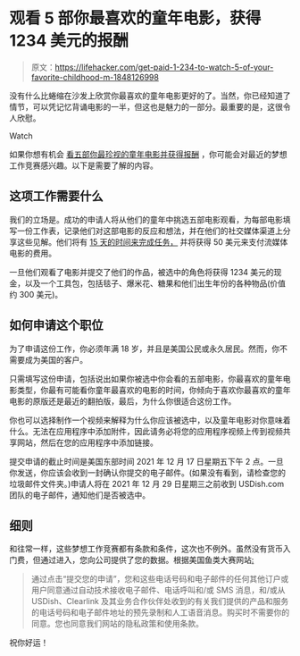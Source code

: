 # 观看 5 部你最喜欢的童年电影，获得 1234 美元的报酬

> 原文：<https://lifehacker.com/get-paid-1-234-to-watch-5-of-your-favorite-childhood-m-1848126998>

没有什么比蜷缩在沙发上欣赏你最喜欢的童年电影更好的了。当然，你已经知道了情节，可以凭记忆背诵电影的一半，但这也是魅力的一部分。最重要的是，这很令人欣慰。

Watch

如果你想有机会 [看五部你最珍视的童年电影并获得报酬](https://www.usdish.com/news/childhood-nostalgia-dream-adventure) ，你可能会对最近的梦想工作竞赛感兴趣。以下是需要了解的内容。

## 这项工作需要什么

我们的立场是。成功的申请人将从他们的童年中挑选五部电影观看，为每部电影填写一份工作表，记录他们对这部电影的反应和想法，并在他们的社交媒体渠道上分享这些见解。他们将有 [15 天的时间来完成任务，](https://www.usdish.com/news/childhood-nostalgia-dream-adventure) 并将获得 50 美元来支付流媒体电影的费用。

一旦他们观看了电影并提交了他们的作品，被选中的角色将获得 1234 美元的现金，以及一个工具包，包括毯子、爆米花、糖果和他们出生年份的各种物品(价值约 300 美元)。

## 如何申请这个职位

为了申请这份工作，你必须年满 18 岁，并且是美国公民或永久居民。然而，你不需要成为美国的客户。

只需填写这份申请，包括说出如果你被选中你会看的五部电影，你最喜欢的童年电影类型，你最有可能看你童年最喜欢的电影的时间，你倾向于喜欢你最喜欢的童年电影的原版还是最近的翻拍版，最后，为什么你很适合这份工作。

你也可以选择制作一个视频来解释为什么你应该被选中，以及童年电影对你意味着什么。无法在应用程序中添加附件，因此请务必将您的应用程序视频上传到视频共享网站，然后在您的应用程序中添加链接。

提交申请的截止时间是美国东部时间 2021 年 12 月 17 日星期五下午 2 点。一旦你发送，你应该会收到一封确认你提交的电子邮件。(如果没有看到，请检查您的垃圾邮件文件夹。)申请人将在 2021 年 12 月 29 日星期三之前收到 USDish.com 团队的电子邮件，通知他们是否被选中。

## 细则

和往常一样，这些梦想工作竞赛都有条款和条件，这次也不例外。虽然没有货币入门费，但通过进入，您向公司提供了您的数据。根据美国鱼类大赛网站[:](https://www.usdish.com/news/childhood-nostalgia-dream-adventure)

> 通过点击“提交您的申请”，您和这些电话号码和电子邮件的任何其他订户或用户同意通过自动技术接收电子邮件、电话呼叫和/或 SMS 消息，和/或从 USDish、Clearlink 及其业务合作伙伴处收到的有关我们提供的产品和服务的电话号码和电子邮件地址的预先录制和人工语音消息。购买时不需要你的同意。您也同意我们网站的隐私政策和使用条款。

祝你好运！